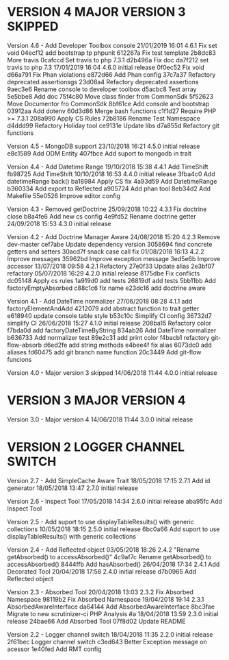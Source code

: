 
VERSION 4  MAJOR VERSION 3 SKIPPED
==================================

   Version 4.6 - Add Developer Toolbox console
      21/01/2019 16:01  4.6.1  Fix set void
         04ecf12 add bootstrap tp phpunit
         612267a Fix test template
         2b8dc83 More travis
         0cafccd Set travis to php 7.3.1
         d2b496a Fix doc
         da7f212 set travis to php 7.3
      17/01/2019 16:04  4.6.0  initial release
         0f0ec52 Fix void
         d66a791 Fix Phan violations
         e872d66 Add Phan config
         37c7a37 Refactory deprecated assertionsgs
         23d08a4 Refactory deprecated assertions
         9aec3e6 Rename console to developer toolbox
         d5acbc8 Test array
         5e5bbe8 Add doc
         75f4c80 Move class finder from CommonSdk
         5f52623 Move Documentor fro CommonSdk
         8bf61ce Add console and bootstrap
         03912aa Add dotenv
         60d3d86 Merge bash functions
         c1f1d27 Require PHP >= 7.3.1
         208a990 Apply CS Rules
         72b8186 Rename Test Namespace
         d4ddd99 Refactory Holiday tool
         ce9131e Update libs
         d7a855d Refactory git functions

   Version 4.5 - MongoDB support
      23/10/2018 16:21  4.5.0  initial release
         e8c1589 Add ODM Entity
         407fbce Add suport to mongodb in trait

   Version 4.4 - Add Datetime Range
      19/10/2018 15:38  4.4.1  Add TimeShift
         fb98725 Add TimeShift
      10/10/2018 16:53  4.4.0  initial release
         3fba4c0 Add datetimeRange back()
         ba18984 Apply CS fix
         4a93d59 Add DatetimeRange
         b360334 Add export to Reflected
         a905724 Add phan tool
         8eb34d2 Add Makefile
         55e0526 Improve editor config

   Version 4.3 - Removed getDoctrine
      25/09/2018 10:22  4.3.1  Fix doctrine close
         b8a4fe6 Add new cs config
         4e9fd52 Rename doctrine getter
      24/09/2018 15:53  4.3.0  initial release

   Version 4.2 - Add Doctrine Manager Aware
      24/08/2018 15:20  4.2.3  Remove dev-master
         cef7abe Update dependency version
         3058694 find concrete getters and setters
         30acd7f snack case call fix
      01/08/2018 16:13  4.2.2  Improve messages
         35962bd Improve exception message
         3ed5e6b Improve accessor
      13/07/2018 09:58  4.2.1  Refactory
         27e0f33 Update alias
         2e3bf07 refactory
      05/07/2018 16:29  4.2.0  initial release
         8175dbe Fix conflicts
         dc05148 Apply cs rules
         1a919d0 add tests
         26819df add tests
         5bb11bb Add factoryEmptyAbsorbed
         c88c1c6 fix name
         e23dc16 add doctrine aware

   Version 4.1 - Add DateTime normalizer
      27/06/2018 08:28  4.1.1  add factoryElementAndAdd
         4212079 add abstract function to trait getter
         e618940 update console table style
         b53c10c Simplify CI config
         36732d7 simplify CI
      26/06/2018 15:27  4.1.0  initial release
         208ba15 Refactory color
         f7bda0d add factoryDateTimeByString
         834ab26 Add DateTime normalizer
         b636733 Add normalizer test
         89e2c31 add print color
         f4bacb1 refactory git-flow-absorb
         d6ed2fe add string methods
         e4bee4f fix alias
         6073dc0 add aliases
         fd60475 add git branch name function
         20c3449 Add git-flow funcions

   Version 4.0 - Major version 3 skipped
      14/06/2018 11:44  4.0.0  initial release

VERSION 3  MAJOR VERSION 4
==========================

   Version 3.0 - Major version 4
      14/06/2018 11:44  3.0.0  initial release

VERSION 2  LOGGER CHANNEL SWITCH
================================

   Version 2.7 - Add SimpleCache Aware Trait
      18/05/2018 17:15  2.7.1  Add id generator
      18/05/2018 13:47  2.7.0  initial release

   Version 2.6 - Inspect Tool
      17/05/2018 14:34  2.6.0  initial release
         aba95fc Add Inspect Tool

   Version 2.5 - Add suport to use displayTableResults() with generic collections
      10/05/2018 18:15  2.5.0  initial release
         6bc0a66 Add suport to use displayTableResults() with generic collections

   Version 2.4 - Add Reflected object
      03/05/2018 18:26  2.4.2  "Rename  getAbsorbed() to accessAbsorbed()"
         4c9af7c Rename getAbsorbed() to accessAbsorbed()
         8444ffb Add hasAbsorbed()
      26/04/2018 17:34  2.4.1  Add Decorated Tool
      20/04/2018 17:58  2.4.0  initial release
         d7b0965 Add Reflected object

   Version 2.3 - Absorbed Tool
      20/04/2018 13:03  2.3.2  Fix Absorbed Namespace
         98119b2 Fix Absorbed Namespace
      19/04/2018 19:14  2.3.1  AbsorbedAwareInterface
         da64144 Add AbsorbedAwareInterface
         8bc3fae Migrate to new scrutinizer-ci PHP Analysis #a
      18/04/2018 13:59  2.3.0  initial release
         24bae66 Add Absorbed Tool
         07f8d02 Update README

   Version 2.2 - Logger channel switch
      18/04/2018 11:35  2.2.0  initial release
         2f61bec Logger channel switch
         c3ed643 Better Exception message on acessor
         1e40fed Add RMT config